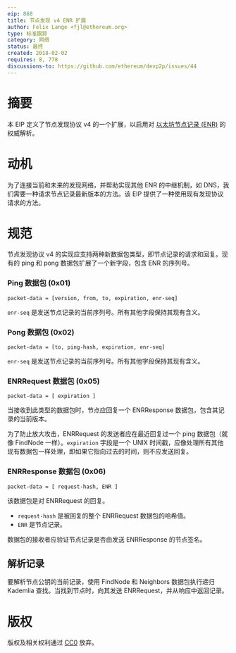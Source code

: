 ```yaml
---
eip: 868
title: 节点发现 v4 ENR 扩展
author: Felix Lange <fjl@ethereum.org>
type: 标准跟踪
category: 网络
status: 最终
created: 2018-02-02
requires: 8, 778
discussions-to: https://github.com/ethereum/devp2p/issues/44
---
```


# 摘要

本 EIP 定义了节点发现协议 v4 的一个扩展，以启用对 [以太坊节点记录 (ENR)](./eip-778.md) 的权威解析。

# 动机

为了连接当前和未来的发现网络，并帮助实现其他 ENR 的中继机制，如 DNS，我们需要一种请求节点记录最新版本的方法。该 EIP 提供了一种使用现有发现协议请求的方法。

# 规范

节点发现协议 v4 的实现应支持两种新数据包类型，即节点记录的请求和回复。现有的 ping 和 pong 数据包扩展了一个新字段，包含 ENR 的序列号。

### Ping 数据包 (0x01)

```text
packet-data = [version, from, to, expiration, enr-seq]
```

`enr-seq` 是发送节点记录的当前序列号。所有其他字段保持其现有含义。

### Pong 数据包 (0x02)

```text
packet-data = [to, ping-hash, expiration, enr-seq]
```

`enr-seq` 是发送节点记录的当前序列号。所有其他字段保持其现有含义。

### ENRRequest 数据包 (0x05)

```text
packet-data = [ expiration ]
```

当接收到此类型的数据包时，节点应回复一个 ENRResponse 数据包，包含其记录的当前版本。

为了防止放大攻击，ENRRequest 的发送者应在最近回复过一个 ping 数据包（就像 FindNode 一样）。`expiration` 字段是一个 UNIX 时间戳，应像处理所有其他现有数据包一样处理，即如果它指向过去的时间，则不应发送回复。

### ENRResponse 数据包 (0x06)

```text
packet-data = [ request-hash, ENR ]
```

该数据包是对 ENRRequest 的回复。

- `request-hash` 是被回复的整个 ENRRequest 数据包的哈希值。
- `ENR` 是节点记录。

数据包的接收者应验证节点记录是否由发送 ENRResponse 的节点签名。

## 解析记录

要解析节点公钥的当前记录，使用 FindNode 和 Neighbors 数据包执行递归 Kademlia 查找。当找到节点时，向其发送 ENRRequest，并从响应中返回记录。

# 版权

版权及相关权利通过 [CC0](../LICENSE.md) 放弃。